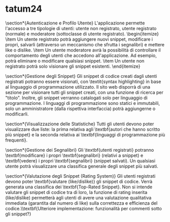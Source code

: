 # tatum24
 



\section*{Autenticazione e Profilo Utente}
L'applicazione permette l'accesso a tre tipologie di utenti: utente non registrato, utente registrato (normale) e moderatore (sottoclasse di utente registrato).
\begin{itemize}
    \item Un utente registrato potrà aggiungere nuovi snippet, modificare i propri, salvarli (attraverso un meccanismo che sfrutta i segnalibri) e mettere like o dislike. 
    \item Un utente moderatore avrà la possibilità di controllare il comportamento degli utenti che accedono all'applicazione. Ad esempio, potrà eliminare o modificare qualsiasi snippet.
    \item Un utente non registrato potrà solo visionare gli snippet esistenti.
\end{itemize}

\section*{Gestione degli Snippet}
Gli snippet di codice creati dagli utenti registrati potranno essere visionati, con \textit{syntax highlighting} in base al linguaggio di programmazione utilizzato. Il sito web disporrà di una sezione per visionare tutti gli snippet creati, con una funzione di ricerca per "titolo". Inoltre, gli snippet verranno catalogati solo per linguaggio di programmazione. I linguaggi di programmazione sono statici e immutabili, solo un amministratore (dalla rispettiva interfaccia) potrà aggiungerne o modificarli.

\section*{Visualizzazione delle Statistiche}
Tutti gli utenti devono poter visualizzare due liste: la prima relativa agli \textbf{autori che hanno scritto più snippet} e la seconda relativa ai \textbf{linguaggi di programmazione più frequenti}.

\section*{Gestione dei Segnalibri}
Gli \textbf{utenti registrati} potranno \textbf{modificare} i propri \textbf{segnalibri} (relativi a snippet) e \textbf{vedere} i propri \textbf{segnalibri} (snippet salvati). Un qualsiasi utente potrà visualizzare una classifica generale degli snippet più salvati.

\section*{Valutazione degli Snippet (Rating System)}
Gli utenti registrati devono poter \textbf{valutare (like/dislike)} gli snippet di codice. Verrà generata una classifica dei \textbf{Top-Rated Snippet}. Non si intende valutare gli snippet di codice tra di loro, la funzione di rating inserita (like/dislike) permetterà agli utenti di avere una valutazione qualitativa immediata (garantita dal numero di like) sulla correttezza e efficienza del codice.\\\textbf{Ulteriore implementazione: funzionalità per commenti sotto gli snippet?}


